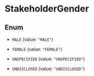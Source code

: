 

# StakeholderGender

## Enum


* `MALE` (value: `"MALE"`)

* `FEMALE` (value: `"FEMALE"`)

* `UNSPECIFIED` (value: `"UNSPECIFIED"`)

* `UNDISCLOSED` (value: `"UNDISCLOSED"`)




